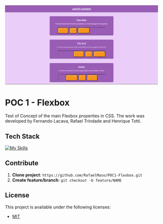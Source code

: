<!--- # "Can be a image or a gift from the project pages" -->

<p align="center">
  <img src="print.png" alt="POC 1 - Flexbox">
</p>

# POC 1 - Flexbox

Test of Concept of the main Flexbox properties in CSS. The work was developed by Fernando Lacava, Rafael Trindade and Henrique Totti.

## Tech Stack

[![My Skills](https://skillicons.dev/icons?i=html,css)](https://skillicons.dev)

## Contribute

1. **Clone project**: `https://github.com/RafaelMaso/POC1-Flexbox.git`
2. **Create feature/branch**: `git checkout -b feature/NAME`

## License

This project is available under the following licenses:

- [MIT](https://rem.mit-license.org)
